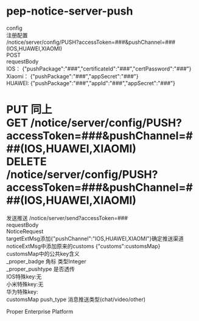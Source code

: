pep-notice-server-push
======================

config  
注册配置  
/notice/server/config/PUSH?accessToken=###&pushChannel=###(IOS,HUAWEI,XIAOMI)    
POST  
requestBody  
IOS： {"pushPackage":"###","certificateId":"###","certPassword":"*###*"}  
Xiaomi： {"pushPackage":"###","appSecret":"###"}  
HUAWEI: {"pushPackage":"###","appId":"###","appSecret":"*###*"}  

PUT  同上  
GET  /notice/server/config/PUSH?accessToken=###&pushChannel=###(IOS,HUAWEI,XIAOMI)  
DELETE  /notice/server/config/PUSH?accessToken=###&pushChannel=###(IOS,HUAWEI,XIAOMI)  
==================================================================================================  

发送推送
/notice/server/send?accessToken=###  
requestBody  
NoticeRequest  
targetExtMsg添加{"pushChannel":"IOS,HUAWEI,XIAOMI"}确定推送渠道  
noticeExtMsg中添加原来的customs {"customs":customsMap}  
customsMap中的公共key含义  
_proper_badge 角标 类型Integer  
_proper_pushtype 是否透传  
IOS特殊key:无      
小米特殊key:无      
华为特殊key:  
customsMap
push_type 消息推送类型(chat/video/other)  

Proper Enterprise Platform